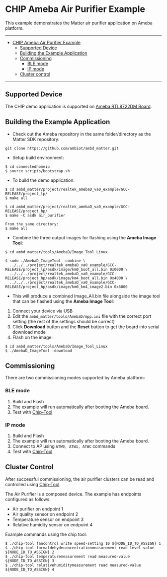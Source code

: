 # CHIP Ameba Air Purifier Example

This example demonstrates the Matter air purifier application on Ameba platform.

---

-   [CHIP Ameba Air Purifier Example](#chip-ameba-air-purifier-example)
    -   [Supported Device](#supported-device)
    -   [Building the Example Application](#building-the-example-application)
    -   [Commissioning](#commissioning)
        -   [BLE mode](#ble-mode)
        -   [IP mode](#ip-mode)
    -   [Cluster control](#cluster-control)

---

## Supported Device

The CHIP demo application is supported on
[Ameba RTL8722DM Board](https://www.amebaiot.com/en/amebad).

## Building the Example Application

-   Check out the Ameba repository in the same folder/directory as the Matter
    SDK repository:

```
git clone https://github.com/ambiot/ambd_matter.git
```

-   Setup build environment:

```
$ cd connectedhomeip
$ source scripts/bootstrap.sh
```

-   To build the demo application:

```
$ cd ambd_matter/project/realtek_amebaD_va0_example/GCC-RELEASE/project_lp/
$ make all

$ cd ambd_matter/project/realtek_amebaD_va0_example/GCC-RELEASE/project_hp/
$ make -C asdk air_purifier

From the same directory:
$ make all
```

-   Combine the three output images for flashing using the **Ameba Image Tool**:

```
$ cd ambd_matter/tools/AmebaD/Image_Tool_Linux

$ sudo ./AmebaD_ImageTool -combine \
  ../../../project/realtek_amebaD_va0_example/GCC-RELEASE/project_lp/asdk/image/km0_boot_all.bin 0x0000 \
  ../../../project/realtek_amebaD_va0_example/GCC-RELEASE/project_hp/asdk/image/km4_boot_all.bin 0x4000 \
  ../../../project/realtek_amebaD_va0_example/GCC-RELEASE/project_hp/asdk/image/km0_km4_image2.bin 0x6000
```

-   This will produce a combined Image_All.bin file alongside the image tool
    that can be flashed using the **Ameba Image Tool**:

1.  Connect your device via USB
2.  Edit the `ambd_matter/tools/AmebaD/mpp.ini` file with the correct port
    setting (the rest of the settings should be correct)
3.  Click **Download** button and the **Reset** button to get the board into
    serial download mode
4.  Flash on the image:

```
$ cd ambd_matter/tools/AmebaD/Image_Tool_Linux
$ ./AmebaD_ImageTool -download
```

## Commissioning

There are two commissioning modes supported by Ameba platform:

### BLE mode

1. Build and Flash
2. The example will run automatically after booting the Ameba board.
3. Test with
   [Chip-Tool](https://github.com/project-chip/connectedhomeip/tree/master/examples/chip-tool)

### IP mode

1. Build and Flash
2. The example will run automatically after booting the Ameba board.
3. Connect to AP using `ATW0, ATW1, ATWC` commands
4. Test with
   [Chip-Tool](https://github.com/project-chip/connectedhomeip/tree/master/examples/chip-tool)

## Cluster Control

After successful commissioning, the air purifier clusters can be read and
controlled using
[Chip-Tool](https://github.com/project-chip/connectedhomeip/tree/master/examples/chip-tool#using-the-client-to-send-matter-commands).

The Air Purifier is a composed device. The example has endpoints configured as
follows:

-   Air purifier on endpoint 1
-   Air quality sensor on endpoint 2
-   Temperature sensor on endpoint 3
-   Relative humidity sensor on endpoint 4

Example commands using the chip tool:

```
$ ./chip-tool fancontrol write speed-setting 10 ${NODE_ID_TO_ASSIGN} 1
$ ./chip-tool formaldehydeconcentrationmeasurement read level-value ${NODE_ID_TO_ASSIGN} 2
$ ./chip-tool temperaturemeasurement read measured-value ${NODE_ID_TO_ASSIGN} 3
$ ./chip-tool relativehumiditymeasurement read measured-value ${NODE_ID_TO_ASSIGN} 4
```
